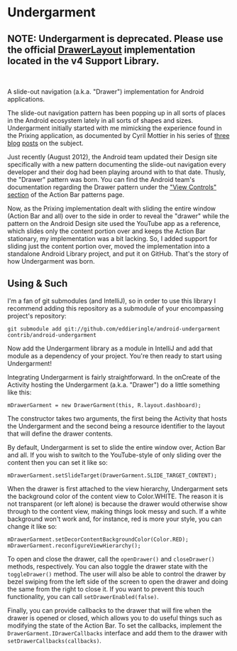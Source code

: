 Undergarment
============

NOTE: Undergarment is deprecated. Please use the official [DrawerLayout](http://developer.android.com/reference/android/support/v4/widget/DrawerLayout.html) implementation located in the v4 Support Library.
--------
<br>

A slide-out navigation (a.k.a. "Drawer") implementation for Android applications.  

The slide-out navigation pattern has been popping up in all sorts of places in the Android
ecosystem lately in all sorts of shapes and sizes. Undergarment initially started with me
mimicking the experience found in the Prixing application, as documented by Cyril Mottier
in his series of [three](http://android.cyrilmottier.com/?p=658)
[blog](http://android.cyrilmottier.com/?p=701) [posts](http://android.cyrilmottier.com/?p=717)
on the subject.  

Just recently (August 2012), the Android team updated their Design site specifically with a new
pattern documenting the slide-out navigation every developer and their dog had been
playing around with to that date. Thusly, the "Drawer" pattern was born. You can find the
Android team's documentation regarding the Drawer pattern under the
["View Controls" section](http://developer.android.com/design/patterns/actionbar.html#elements)
of the Action Bar patterns page.  

Now, as the Prixing implementation dealt with sliding the entire window (Action Bar and all)
over to the side in order to reveal the "drawer" while the pattern on the Android Design site
used the YouTube app as a reference, which slides only the content portion over and keeps the
Action Bar stationary, my implementation was a bit lacking. So, I added support for sliding
just the content portion over, moved the implementation into a standalone Android Library
project, and put it on GitHub. That's the story of how Undergarment was born.  

Using & Such
------------

I'm a fan of git submodules (and IntelliJ), so in order to use this library I recommend adding
this repository as a submodule of your encompassing project's repository:  

    git submodule add git://github.com/eddieringle/android-undergarment contrib/android-undergarment

Now add the Undergarment library as a module in IntelliJ and add that module as a dependency of
your project. You're then ready to start using Undergarment!  

Integrating Undergarment is fairly straightforward. In the onCreate of the Activity hosting
the Undergarment (a.k.a. "Drawer") do a little something like this:  

    mDrawerGarment = new DrawerGarment(this, R.layout.dashboard);

The constructor takes two arguments, the first being the Activity that hosts the Undergarment
and the second being a resource identifier to the layout that will define the drawer contents.  

By default, Undergarment is set to slide the entire window over, Action Bar and all. If you wish
to switch to the YouTube-style of only sliding over the content then you can set it like so:  

    mDrawerGarment.setSlideTarget(DrawerGarment.SLIDE_TARGET_CONTENT);

When the drawer is first attached to the view hierarchy, Undergarment sets the
background color of the content view to Color.WHITE. The reason it is not
transparent (or left alone) is because the drawer would otherwise show through
to the content view, making things look messy and such. If a white background
won't work and, for instance, red is more your style, you can change it like so:

    mDrawerGarment.setDecorContentBackgroundColor(Color.RED);
    mDrawerGarment.reconfigureViewHierarchy();

To open and close the drawer, call the `openDrawer()` and `closeDrawer()` methods,
respectively. You can also toggle the drawer state with the `toggleDrawer()` method. The user
will also be able to control the drawer by bezel swiping from the left side of the screen to
open the drawer and doing the same from the right to close it. If you want to prevent this
touch functionality, you can call `setDrawerEnabled(false)`.  

Finally, you can provide callbacks to the drawer that will fire when the drawer is opened or
closed, which allows you to do useful things such as modifying the state of the Action Bar.
To set the callbacks, implement the `DrawerGarment.IDrawerCallbacks` interface and add them to
the drawer with `setDrawerCallbacks(callbacks)`.
